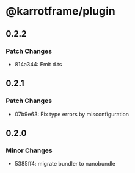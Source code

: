 # @karrotframe/plugin

## 0.2.2

### Patch Changes

- 814a344: Emit d.ts

## 0.2.1

### Patch Changes

- 07b9e63: Fix type errors by misconfiguration

## 0.2.0

### Minor Changes

- 5385ff4: migrate bundler to nanobundle

